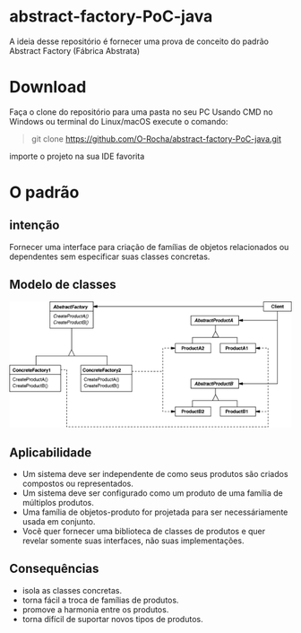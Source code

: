 # abstract-factory-PoC-java

A ideia desse repositório é fornecer uma prova de conceito do padrão Abstract Factory (Fábrica Abstrata)


# Download
Faça o clone do repositório para uma pasta no seu PC Usando CMD no Windows ou terminal do Linux/macOS execute o comando:

>git clone https://github.com/O-Rocha/abstract-factory-PoC-java.git

importe o projeto na sua IDE favorita

# O padrão

## intenção

Fornecer uma interface para criação de famílias de objetos relacionados ou dependentes sem especificar suas classes concretas.

## Modelo de classes

![](/Images/Modelo.png)

## Aplicabilidade

- Um sistema deve ser independente de como seus produtos são criados compostos ou representados.
- Um sistema deve ser configurado como um produto de uma família de múltiplos produtos.
- Uma família de objetos-produto for projetada para ser necessáriamente usada em conjunto.
- Você quer fornecer uma biblioteca de classes de produtos e quer revelar somente suas interfaces, não suas implementações. 

## Consequências

- isola as classes concretas.
- torna fácil a troca de famílias de produtos.
- promove a harmonia entre os produtos.
- torna difícil de suportar novos tipos de produtos.

